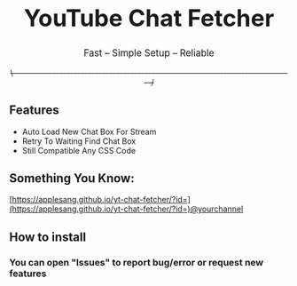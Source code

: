 <div align="center">
  <h1 style="font-size:3em;">YouTube Chat Fetcher</h1>
  <p style="font-size:1.2em; margin-top:0.5em;">Fast – Simple Setup – Reliable</p>
</div>


<p align="center">
  <s>\-------------------------------------------------------------------------------/</s>
</p>


## Features
- Auto Load New Chat Box For Stream
- Retry To Waiting Find Chat Box
- Still Compatible Any CSS Code

## Something You Know:
[https://applesang.github.io/yt-chat-fetcher/?id=](https://applesang.github.io/yt-chat-fetcher/?id=)@yourchannel
## How to install




### You can open "Issues" to report bug/error or request new features






